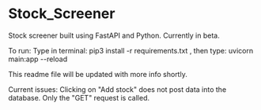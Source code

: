 # Stock_Screener

Stock screener built using FastAPI and Python. Currently in beta.

To run: Type in terminal: pip3 install -r requirements.txt , then type: uvicorn main:app --reload

This readme file will be updated with more info shortly. 

Current issues: Clicking on "Add stock" does not post data into the database. Only the "GET" request is called. 
